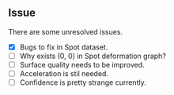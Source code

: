 ## Issue

There are some unresolved issues.
- [x] Bugs to fix in Spot dataset.
- [ ] Why exists (0, 0) in Spot deformation graph?
- [ ] Surface quality needs to be improved.
- [ ] Acceleration is stil needed.
- [ ] Confidence is pretty strange currently.